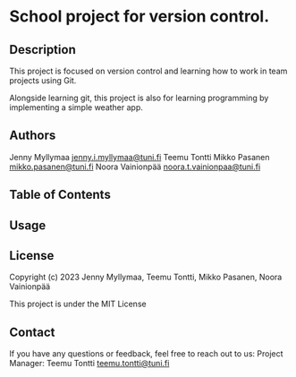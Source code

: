 # School project for version control.

## Description

This project is focused on version control and learning how to work in team projects using Git.

Alongside learning git, this project is also for learning programming by implementing a simple weather app.

## Authors

Jenny Myllymaa <jenny.i.myllymaa@tuni.fi>
Teemu Tontti
Mikko Pasanen <mikko.pasanen@tuni.fi>
Noora Vainionpää <noora.t.vainionpaa@tuni.fi>

## Table of Contents

## Usage

## License

Copyright (c) 2023 Jenny Myllymaa, Teemu Tontti, Mikko Pasanen, Noora Vainionpää

This project is under the MIT License

## Contact

If you have any questions or feedback, feel free to reach out to us:
Project Manager: Teemu Tontti <teemu.tontti@tuni.fi>
